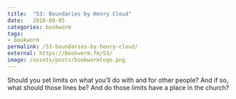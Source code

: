 ```yaml
---
title:  "53: Boundaries by Henry Cloud"
date:   2018-09-05
categories: bookworm
tags:
- bookworm
permalink: /53-boundaries-by-henry-cloud/
external: https://bookworm.fm/53/
image: /assets/posts/bookwormlogo.png
---
```

Should you set limits on what you’ll do with and for other people? And if so, what should those lines be? And do those limits have a place in the church?
<!--more-->